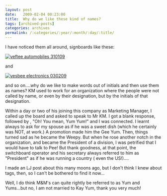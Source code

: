 ```yaml
---
layout: post
date:	2009-02-04 00:23:00
title:  Why do we like these kind of names?
tags: [archived-posts]
categories: archives
permalink: /:categories/:year/:month/:day/:title/
---
```

I have noticed them all around, signboards like these:


<a href="http://s297.photobucket.com/albums/mm205/depontis/?action=view&current=IMG_6941.jpg" target="_blank"><img src="http://i297.photobucket.com/albums/mm205/depontis/IMG_6941.jpg" border="0" alt="yeftee automobiles 310109"></a>


and


<a href="http://s297.photobucket.com/albums/mm205/depontis/?action=view&current=IMG_6942.jpg" target="_blank"><img src="http://i297.photobucket.com/albums/mm205/depontis/IMG_6942.jpg" border="0" alt="yesbee electronics 030209"></a>


and so on....why do we like to make words out of initials and then use them as names? KM used to work for an organization where the people were not called by name, or even by their designation, but by the initials of that designation.

Within a day or two of his joining this company as Marketing Manager, I called up the board and asked to speak to Mr KM. I got a blank response, followed by , "Oh! You mean, Yum Yum!" and I was connected. I learnt always to ask for my spouse as if he was a sweet dish (which he certainly was NOT, at work.) A promotion made him the Gee Yum. Then, things turned sad as he became the Weepy. But when he rose another notch in the organization, and became the President of a division, I was petrified that I would have to talk to Pee! But thank goodness, at that point, the switchboard operator and his secretary always referred to him as "President" as if he was running a  country ( even the US!)....

I made an LJ post about this many moons ago, but I don't think I knew about tags, then, so I can't be bothered to find it now...

Well, I do think M&M's can quite rightly be referred to as Yum and Yums...but no, I am not married to Kay Yum, thank you very much!
